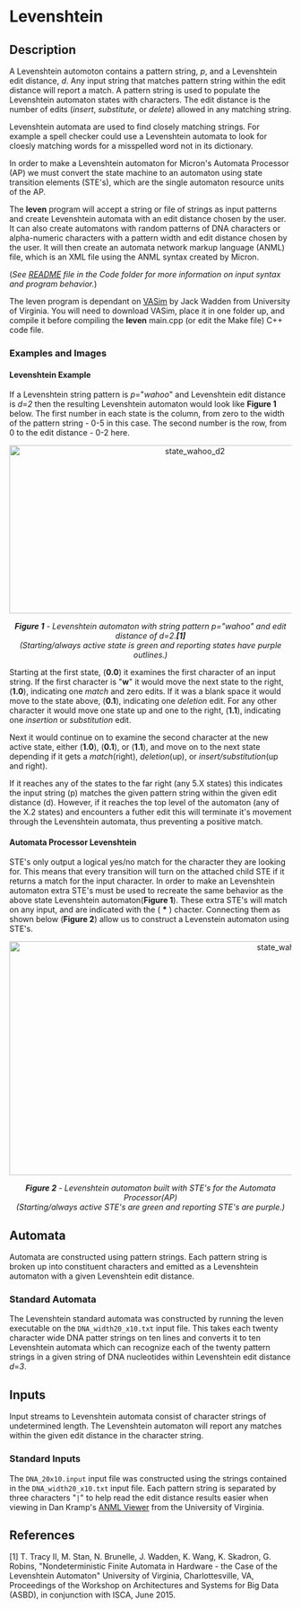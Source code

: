 # **Levenshtein**

## **Description**

A Levenshtein automoton contains a pattern string, *p*, and a Levenshtein edit distance, *d*. Any input string that matches pattern string within the edit distance will report a match. A pattern string is used to populate the Levenshtein automaton states with characters. The edit distance is the number of edits (*insert*, *substitute*, or *delete*) allowed in any matching string. 

Levenshtein automata are used to find closely matching strings. For example a spell checker could use a Levenshtein automata to look for cloesly matching words for a misspelled word not in its dictionary.

In order to make a Levenshtein automaton for Micron's Automata Processor (AP) we must convert the state machine to an automaton using state transition elements (STE's), which are the single automaton resource units of the AP.

The **leven** program will accept a string or file of strings as input patterns and create Levenshtein automata with an edit distance chosen by the user. It can also create automatons with random patterns of DNA characters or alpha-numeric characters with a pattern width and edit distance chosen by the user. It will then create an automata network markup language (ANML) file, which is an XML file using the ANML syntax created by Micron.

(*See  <a href="https://jeffudall.github.io/Levenshtein/Code/">README</a> file in the Code folder for more information on input syntax and program behavior.*)

The leven program is dependant on <a href="https://github.com/jackwadden/VASim">VASim</a> by Jack Wadden from University of Virginia. You will need to download VASim, place it in one folder up, and compile it before compiling the **leven** main.cpp (or edit the Make file) C++ code file. 

### **Examples and Images**

#### **Levenshtein Example**

If a Levenshtein string pattern is *p*="*wahoo*" and Levenshtein edit distance is *d*=*2* then the resulting Levenshtein automaton would look like **Figure 1** below. The first number in each state is the column, from zero to the width of the pattern string - 0-5 in this case. The second number is the row, from 0 to the edit distance - 0-2 here.

<p align="center">
<img src="https://raw.githubusercontent.com/jeffudall/Levenshtein/master/Images/Levenshtein-automaton-sm.jpg" width="647" height="300" alt="state_wahoo_d2">  
</p>

<p align="center">
<i><b>Figure 1</b> - Levenshtein automaton with string pattern p="wahoo" and edit distance of d=2.<b>[1]</b>    
</br>(Starting/always active state is green and reporting states have purple outlines.)</i>
</p>

Starting at the first state, (**0.0**) it examines the first character of an input string. If the first character is "**w**" it would move the next state to the right, (**1.0**), indicating one *match* and zero edits. If it was a blank space it would move to the state above, (**0.1**), indicating one *deletion* edit. For any other character it would move one state up and one to the right, (**1.1**), indicating one *insertion* or *substitution* edit. 

Next it would continue on to examine the second character at the new active state, either (**1.0**), (**0.1**), or (**1.1**), and move on to the next state depending if it gets a *match*(right), *deletion*(up), or *insert/substitution*(up and right). 

If it reaches any of the states to the far right (any 5.X states) this indicates the input string (p) matches the given pattern string within the given edit distance (d). However, if it reaches the top level of the automaton (any of the X.2 states) and encounters a futher edit this will terminate it's movement through the Levenshtein automata, thus preventing a positive match.


#### **Automata Processor Levenshtein**

STE's only output a logical yes/no match for the character they are looking for. This means that every transition will turn on the attached child STE if it returns a match for the input character. In order to make an Levenshtein automaton extra STE's must be used to recreate the same behavior as the above state Levenshtein automaton(**Figure 1**). These extra STE's will match on any input, and are indicated with the ( **\*** ) chacter. Connecting them as shown below (**Figure 2**) allow us to construct a Levenstein automaton using STE's.
<p align="center">
<img src="https://raw.githubusercontent.com/jeffudall/Levenshtein/master/Images/Levenshtein%20graph%20WAHOO%20draft%203%20sm.jpg" width="1000" height="417" alt="state_wahoo_d2_AP">  
</p>

<p align="center">
<i><b>Figure 2</b> - Levenshtein automaton built with STE's for the Automata Processor(AP) 
<br>(Starting/always active STE's are green and reporting STE's are purple.)</i>
</p>


## **Automata**

Automata are constructed using pattern strings. Each pattern string is broken up into constituent characters and emitted as a Levenshtein automaton with a given Levenshtein edit distance.

### **Standard Automata**
The Levenshtein standard automata was constructed by running the leven executable on the `DNA_width20_x10.txt` input file. This takes each twenty character wide DNA patter strings on ten lines and converts it to ten Levenshtein automata which can recognize each of the twenty pattern strings in a given string of DNA nucleotides within Levenshtein edit distance *d*=*3*.

## **Inputs**
Input streams to Levenshtein automata consist of character strings of undetermined length. The Levenshtein automaton will report any matches within the given edit distance in the character string.

### **Standard Inputs**
The `DNA_20x10.input` input file was constructed using the strings contained in the `DNA_width20_x10.txt` input file. Each pattern string is separated by three characters "` | `" to help read the edit distance results easier when viewing in Dan Kramp's <a href="http://automata9.cs.virginia.edu:9090/#">ANML Viewer</a> from the University of Virginia. 


## References

[1] T. Tracy II, M. Stan, N. Brunelle, J. Wadden, K. Wang, K. Skadron, G. Robins, "Nondeterministic Finite Automata in Hardware - the Case of the Levenshtein Automaton" University of Virginia, Charlottesville, VA, Proceedings of the Workshop on Architectures and Systems for Big Data (ASBD), in conjunction with ISCA, June 2015.
